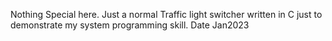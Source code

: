 Nothing Special here. Just a normal Traffic light switcher written in C just to demonstrate my system programming skill. Date Jan2023
